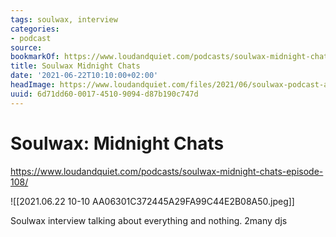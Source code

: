 ```yaml
---
tags: soulwax, interview
categories:
- podcast
source:
bookmarkOf: https://www.loudandquiet.com/podcasts/soulwax-midnight-chats-episode-108/
title: Soulwax Midnight Chats
date: '2021-06-22T10:10:00+02:00'
headImage: https://www.loudandquiet.com/files/2021/06/soulwax-podcast-art.jpg
uuid: 6d71dd60-0017-4510-9094-d87b190c747d
---
```


# Soulwax: Midnight Chats
https://www.loudandquiet.com/podcasts/soulwax-midnight-chats-episode-108/

![[2021.06.22 10-10 AA06301C372445A29FA99C44E2B08A50.jpeg]]

Soulwax interview talking about everything and nothing.
2many djs
